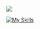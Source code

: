 <a href="https://www.linkedin.com/in/wessel-smit-607357181/"><img src="https://img.shields.io/badge/linkedin-%230077B5.svg?&style=for-the-badge&logo=linkedin&logoColor=white" /></a>

[![My Skills](https://skillicons.dev/icons?i=html,css,sass,js,ts,react,nextjs,vue,nuxtjs,svelte,angular,nodejs,vite,graphql,git&theme=dark)](https://skillicons.dev)
